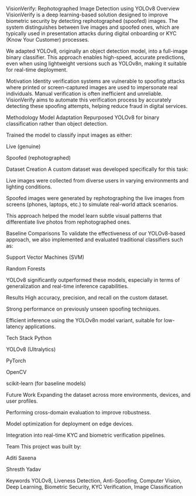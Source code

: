 VisionVerify: Rephotographed Image Detection using YOLOv8
Overview
VisionVerify is a deep learning-based solution designed to improve biometric security by detecting rephotographed (spoofed) images. The system distinguishes between live images and spoofed ones, which are typically used in presentation attacks during digital onboarding or KYC (Know Your Customer) processes.

We adapted YOLOv8, originally an object detection model, into a full-image binary classifier. This approach enables high-speed, accurate predictions, even when using lightweight versions such as YOLOv8n, making it suitable for real-time deployment.

Motivation
Identity verification systems are vulnerable to spoofing attacks where printed or screen-captured images are used to impersonate real individuals. Manual verification is often inefficient and unreliable. VisionVerify aims to automate this verification process by accurately detecting these spoofing attempts, helping reduce fraud in digital services.

Methodology
Model Adaptation
Repurposed YOLOv8 for binary classification rather than object detection.

Trained the model to classify input images as either:

Live (genuine)

Spoofed (rephotographed)

Dataset Creation
A custom dataset was developed specifically for this task:

Live images were collected from diverse users in varying environments and lighting conditions.

Spoofed images were generated by rephotographing the live images from screens (phones, laptops, etc.) to simulate real-world attack scenarios.

This approach helped the model learn subtle visual patterns that differentiate live photos from rephotographed ones.

Baseline Comparisons
To validate the effectiveness of our YOLOv8-based approach, we also implemented and evaluated traditional classifiers such as:

Support Vector Machines (SVM)

Random Forests

YOLOv8 significantly outperformed these models, especially in terms of generalization and real-time inference capabilities.

Results
High accuracy, precision, and recall on the custom dataset.

Strong performance on previously unseen spoofing techniques.

Efficient inference using the YOLOv8n model variant, suitable for low-latency applications.

Tech Stack
Python

YOLOv8 (Ultralytics)

PyTorch

OpenCV

scikit-learn (for baseline models)

Future Work
Expanding the dataset across more environments, devices, and user profiles.

Performing cross-domain evaluation to improve robustness.

Model optimization for deployment on edge devices.

Integration into real-time KYC and biometric verification pipelines.

Team
This project was built by:

Aditi Saxena

Shresth Yadav

Keywords
YOLOv8, Liveness Detection, Anti-Spoofing, Computer Vision, Deep Learning, Biometric Security, KYC Verification, Image Classification
